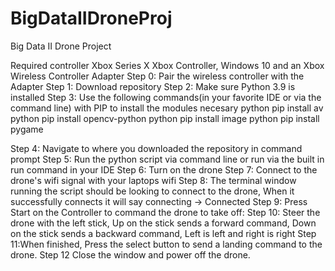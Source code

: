 # BigDataIIDroneProj
Big Data II Drone Project

Required controller Xbox Series X Xbox Controller, Windows 10 and an Xbox Wireless Controller Adapter
Step 0: Pair the wireless controller with the Adapter
Step 1: Download repository
Step 2: Make sure Python 3.9 is installed
Step 3: Use the following commands(in your favorite IDE or via the command line) with PIP to install the modules necesary
python pip install av
python pip install opencv-python
python pip install image
python pip install pygame

Step 4: Navigate to where you downloaded the repository in command prompt
Step 5: Run the python script via command line or run via the built in run command in your IDE
Step 6: Turn on the drone
Step 7: Connect to the drone's wifi signal with your laptops wifi
Step 8: The terminal window running the script should be looking to connect to the drone, When it successfully connects it will say connecting -> Connected
Step 9: Press Start on the Controller to command the drone to take off:
Step 10: Steer the drone with the left stick, Up on the stick sends a forward command, Down on the stick sends a backward command, Left is left and right is right
Step 11:When finished, Press the select button to send a landing command to the drone.
Step 12 Close the window and power off the drone. 

